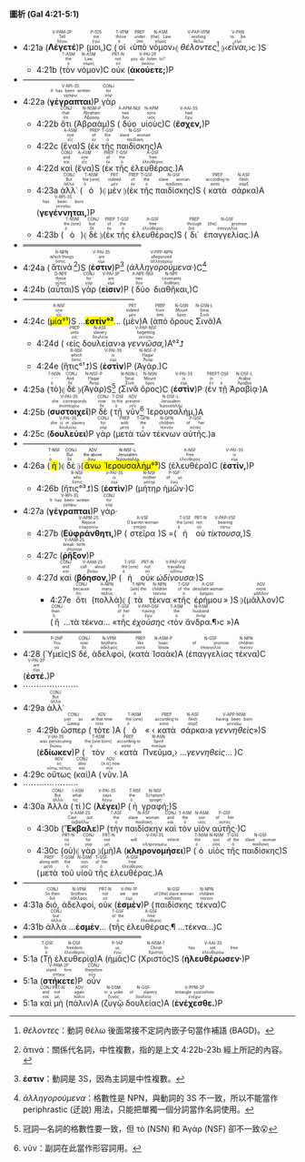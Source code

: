 #### 圖析 (Gal 4:21-5:1)

- 4:21a (<RUBY><ruby><ruby><strong>Λέγετέ</strong><rt>λέγω</rt></ruby><rt>Tell</rt></ruby><rt>V-PAM-2P</rt></RUBY>)P (<RUBY><ruby><ruby>μοι,<rt>ἐγώ</rt></ruby><rt>me</rt></ruby><rt>P-1DS</rt></RUBY>)C (<RUBY><ruby><ruby>οἱ<rt>ὁ</rt></ruby><rt>those</rt></ruby><rt>T-VPM</rt></RUBY> ‹<RUBY><ruby><ruby>ὑπὸ<rt>ὑπό</rt></ruby><rt>under</rt></ruby><rt>PREP</rt></RUBY> <RUBY><ruby><ruby>νόμον<rt>νόμος</rt></ruby><rt>[the] Law</rt></ruby><rt>N-ASM</rt></RUBY>›⦇ <RUBY><ruby><ruby><em>θέλοντες</em><rt>θέλω</rt></ruby><rt>wishing</rt></ruby><rt>V-PAP-VPM</rt></RUBY>[^1] ⦈‹<RUBY><ruby><ruby><em>εἶναι,</em><rt>εἰμί</rt></ruby><rt>to be</rt></ruby><rt>V-PAN</rt></RUBY>›c )S  
	- 4:21b (<RUBY><ruby><ruby>τὸν<rt>ὁ</rt></ruby><rt>the</rt></ruby><rt>T-ASM</rt></RUBY> <RUBY><ruby><ruby>νόμον<rt>νόμος</rt></ruby><rt>Law</rt></ruby><rt>N-ASM</rt></RUBY>)C <RUBY><ruby><ruby>οὐκ<rt>οὐ</rt></ruby><rt>not</rt></ruby><rt>PRT-N</rt></RUBY> (<RUBY><ruby><ruby><strong>ἀκούετε;</strong><rt>ἀκούω</rt></ruby><rt>you do listen to?</rt></ruby><rt>V-PAI-2P</rt></RUBY>)P
- ——————————————
- 4:22a (<RUBY><ruby><ruby><strong>γέγραπται</strong><rt>γράφω</rt></ruby><rt>It has been written</rt></ruby><rt>V-RPI-3S</rt></RUBY>)P <RUBY><ruby><ruby>γὰρ<rt>γάρ</rt></ruby><rt>for</rt></ruby><rt>CONJ</rt></RUBY>
	- 4:22b <RUBY><ruby><ruby>ὅτι<rt>ὅτι</rt></ruby><rt>that</rt></ruby><rt>CONJ</rt></RUBY> (<RUBY><ruby><ruby>Ἀβραὰμ<rt>Ἀβραάμ</rt></ruby><rt>Abraham</rt></ruby><rt>N-NSM-P</rt></RUBY>)S (<RUBY><ruby><ruby>δύο<rt>δύο</rt></ruby><rt>two</rt></ruby><rt>A-APM-NUI</rt></RUBY> <RUBY><ruby><ruby>υἱοὺς<rt>υἱός</rt></ruby><rt>sons</rt></ruby><rt>N-APM</rt></RUBY>)C (<RUBY><ruby><ruby><strong>ἔσχεν,</strong><rt>ἔχω</rt></ruby><rt>had</rt></ruby><rt>V-AAI-3S</rt></RUBY>)P 
	- 4:22c (<RUBY><ruby><ruby>ἕνα<rt>εἷς</rt></ruby><rt>one</rt></ruby><rt>A-ASM</rt></RUBY>)S (<RUBY><ruby><ruby>ἐκ<rt>ἐκ</rt></ruby><rt>of</rt></ruby><rt>PREP</rt></RUBY> <RUBY><ruby><ruby>τῆς<rt>ὁ</rt></ruby><rt>the</rt></ruby><rt>T-GSF</rt></RUBY> <RUBY><ruby><ruby>παιδίσκης<rt>παιδίσκη</rt></ruby><rt>slave woman</rt></ruby><rt>N-GSF</rt></RUBY>)A
	- 4:22d <RUBY><ruby><ruby>καὶ<rt>καί</rt></ruby><rt>and</rt></ruby><rt>CONJ</rt></RUBY> (<RUBY><ruby><ruby>ἕνα<rt>εἷς</rt></ruby><rt>one</rt></ruby><rt>A-ASM</rt></RUBY>)S (<RUBY><ruby><ruby>ἐκ<rt>ἐκ</rt></ruby><rt>of</rt></ruby><rt>PREP</rt></RUBY> <RUBY><ruby><ruby>τῆς<rt>ὁ</rt></ruby><rt>the</rt></ruby><rt>T-GSF</rt></RUBY> <RUBY><ruby><ruby>ἐλευθέρας.<rt>ἐλεύθερος</rt></ruby><rt>free</rt></ruby><rt>A-GSF</rt></RUBY>)A
	- 4:23a <RUBY><ruby><ruby>ἀλλ᾽<rt>ἀλλά</rt></ruby><rt>But</rt></ruby><rt>CONJ</rt></RUBY> (<RUBY><ruby><ruby>ὁ<rt>ὁ</rt></ruby><rt>the [one]</rt></ruby><rt>T-NSM</rt></RUBY>)⦇ <RUBY><ruby><ruby>μὲν<rt>μέν</rt></ruby><rt>indeed</rt></ruby><rt>PRT</rt></RUBY> ⦈(<RUBY><ruby><ruby>ἐκ<rt>ἐκ</rt></ruby><rt>of</rt></ruby><rt>PREP</rt></RUBY> <RUBY><ruby><ruby>τῆς<rt>ὁ</rt></ruby><rt>the</rt></ruby><rt>T-GSF</rt></RUBY> <RUBY><ruby><ruby>παιδίσκης<rt>παιδίσκη</rt></ruby><rt>slave woman</rt></ruby><rt>N-GSF</rt></RUBY>)S (<RUBY><ruby><ruby>κατὰ<rt>κατά</rt></ruby><rt>according to</rt></ruby><rt>PREP</rt></RUBY> <RUBY><ruby><ruby>σάρκα<rt>σάρξ</rt></ruby><rt>flesh</rt></ruby><rt>N-ASF</rt></RUBY>)A (<RUBY><ruby><ruby><strong>γεγέννηται,</strong><rt>γεννάω</rt></ruby><rt>has been born</rt></ruby><rt>V-RPI-3S</rt></RUBY>)P 
	- 4:23b (<RUBY><ruby><ruby>ὁ<rt>ὁ</rt></ruby><rt>the [one]</rt></ruby><rt>T-NSM</rt></RUBY>)⦇ <RUBY><ruby><ruby>δὲ<rt>δέ</rt></ruby><rt>but</rt></ruby><rt>CONJ</rt></RUBY> ⦈(<RUBY><ruby><ruby>ἐκ<rt>ἐκ</rt></ruby><rt>of</rt></ruby><rt>PREP</rt></RUBY> <RUBY><ruby><ruby>τῆς<rt>ὁ</rt></ruby><rt>the</rt></ruby><rt>T-GSF</rt></RUBY> <RUBY><ruby><ruby>ἐλευθέρας<rt>ἐλεύθερος</rt></ruby><rt>free</rt></ruby><rt>A-GSF</rt></RUBY>)S (<RUBY><ruby><ruby>δι᾽<rt>διά</rt></ruby><rt>through</rt></ruby><rt>PREP</rt></RUBY> <RUBY><ruby><ruby>ἐπαγγελίας.<rt>ἐπαγγελία</rt></ruby><rt>[the] promise</rt></ruby><rt>N-GSF</rt></RUBY>)A
- ═════════════════════
- 4:24a (<RUBY><ruby><ruby>ἅτινά<rt>ὅστις</rt></ruby><rt>which things</rt></ruby><rt>R-NPN</rt></RUBY>[^2])S (<RUBY><ruby><ruby><strong>ἐστιν</strong><rt>εἰμί</rt></ruby><rt>are</rt></ruby><rt>V-PAI-3S</rt></RUBY>)P[^3] (<RUBY><ruby><ruby><em>ἀλληγορούμενα·</em><rt>ἀλληγορέω</rt></ruby><rt>allegorized</rt></ruby><rt>V-PPP-NPN</rt></RUBY>)C[^4]
- 4:24b (<RUBY><ruby><ruby>αὗται<rt>οὗτος</rt></ruby><rt>these</rt></ruby><rt>D-NPF</rt></RUBY>)S <RUBY><ruby><ruby>γάρ<rt>γάρ</rt></ruby><rt>for</rt></ruby><rt>CONJ</rt></RUBY> (<RUBY><ruby><ruby><strong>εἰσιν</strong><rt>εἰμί</rt></ruby><rt>are</rt></ruby><rt>V-PAI-3P</rt></RUBY>)P (<RUBY><ruby><ruby>δύο<rt>δύο</rt></ruby><rt>two</rt></ruby><rt>A-NPF-NUI</rt></RUBY> <RUBY><ruby><ruby>διαθῆκαι,<rt>διαθήκη</rt></ruby><rt>covenants</rt></ruby><rt>N-NPF</rt></RUBY>)C
- ——————————————
- 4:24c (<RUBY><ruby><ruby><mark>μία°¹</mark><rt>εἷς</rt></ruby><rt>one</rt></ruby><rt>A-NSF</rt></RUBY>)S ...<mark><strong>ἐστὶν°²</strong></mark>... (<RUBY><ruby><ruby>μὲν<rt>μέν</rt></ruby><rt>indeed</rt></ruby><rt>PRT</rt></RUBY>)A (<RUBY><ruby><ruby>ἀπὸ<rt>ἀπό</rt></ruby><rt>from</rt></ruby><rt>PREP</rt></RUBY> <RUBY><ruby><ruby>ὄρους<rt>ὄρος</rt></ruby><rt>Mount</rt></ruby><rt>N-GSN</rt></RUBY> <RUBY><ruby><ruby>Σινᾶ<rt>Σινᾶ</rt></ruby><rt>Sinai</rt></ruby><rt>N-GSN-L</rt></RUBY>)A 
	- 4:24d ( ‹<RUBY><ruby><ruby>εἰς<rt>εἰς</rt></ruby><rt>unto</rt></ruby><rt>PREP</rt></RUBY> <RUBY><ruby><ruby>δουλείαν<rt>δουλεία</rt></ruby><rt>slavery</rt></ruby><rt>N-ASF</rt></RUBY>›a <RUBY><ruby><ruby><em>γεννῶσα,</em><rt>γεννάω</rt></ruby><rt>begetting</rt></ruby><rt>V-PAP-NSF</rt></RUBY>)A°²⮥
	- 4:24e (<RUBY><ruby><ruby>ἥτις°¹⮥<rt>ὅστις</rt></ruby><rt>which</rt></ruby><rt>R-NSF</rt></RUBY>)S (<RUBY><ruby><ruby><strong>ἐστὶν</strong><rt>εἰμί</rt></ruby><rt>is</rt></ruby><rt>V-PAI-3S</rt></RUBY>)P (<RUBY><ruby><ruby>Ἁγάρ.<rt>Ἄγαρ</rt></ruby><rt>Hagar</rt></ruby><rt>N-NSF-P</rt></RUBY>)C
- 4:25a (<RUBY><ruby><ruby>τὸ<rt>ὁ</rt></ruby><rt>-</rt></ruby><rt>T-NSN</rt></RUBY>)⦇ <RUBY><ruby><ruby>δὲ<rt>δέ</rt></ruby><rt>And</rt></ruby><rt>CONJ</rt></RUBY> ⦈(<RUBY><ruby><ruby>Ἁγὰρ<rt>Ἄγαρ</rt></ruby><rt>Hagar</rt></ruby><rt>N-NSF-P</rt></RUBY>)S[^5] (<RUBY><ruby><ruby>Σινᾶ<rt>Σινᾶ</rt></ruby><rt>Sinai</rt></ruby><rt>N-NSN-L</rt></RUBY> <RUBY><ruby><ruby>ὄρος<rt>ὄρος</rt></ruby><rt>Mount</rt></ruby><rt>N-NSN</rt></RUBY>)C (<RUBY><ruby><ruby><strong>ἐστὶν</strong><rt>εἰμί</rt></ruby><rt>is</rt></ruby><rt>V-PAI-3S</rt></RUBY>)P (<RUBY><ruby><ruby>ἐν<rt>ἐν</rt></ruby><rt>in</rt></ruby><rt>PREP</rt></RUBY> <RUBY><ruby><ruby>τῇ<rt>ὁ</rt></ruby><rt>-</rt></ruby><rt>T-DSF</rt></RUBY> <RUBY><ruby><ruby>Ἀραβίᾳ·<rt>Ἀραβία</rt></ruby><rt>Arabia</rt></ruby><rt>N-DSF-L</rt></RUBY>)A 
- 4:25b (<RUBY><ruby><ruby><strong>συστοιχεῖ</strong><rt>συστοιχέω</rt></ruby><rt>she corresponds</rt></ruby><rt>V-PAI-3S</rt></RUBY>)P <RUBY><ruby><ruby>δὲ<rt>δέ</rt></ruby><rt>now</rt></ruby><rt>CONJ</rt></RUBY> (<RUBY><ruby><ruby>τῇ<rt>ὁ</rt></ruby><rt>to the</rt></ruby><rt>T-DSF</rt></RUBY> <RUBY><ruby><ruby>νῦν<rt>νῦν</rt></ruby><rt>present</rt></ruby><rt>ADV</rt></RUBY>[^6] <RUBY><ruby><ruby>Ἰερουσαλήμ,<rt>Ἱερουσαλήμ</rt></ruby><rt>Jerusalem</rt></ruby><rt>N-DSF-L</rt></RUBY>)A 
- 4:25c (<RUBY><ruby><ruby><strong>δουλεύει</strong><rt>δουλεύω</rt></ruby><rt>she is in slavery</rt></ruby><rt>V-PAI-3S</rt></RUBY>)P <RUBY><ruby><ruby>γὰρ<rt>γάρ</rt></ruby><rt>for</rt></ruby><rt>CONJ</rt></RUBY> (<RUBY><ruby><ruby>μετὰ<rt>μετά</rt></ruby><rt>with</rt></ruby><rt>PREP</rt></RUBY> <RUBY><ruby><ruby>τῶν<rt>ὁ</rt></ruby><rt>the</rt></ruby><rt>T-GPN</rt></RUBY> <RUBY><ruby><ruby>τέκνων<rt>τέκνον</rt></ruby><rt>children</rt></ruby><rt>N-GPN</rt></RUBY> <RUBY><ruby><ruby>αὐτῆς.<rt>αὐτός</rt></ruby><rt>of her</rt></ruby><rt>P-GSF</rt></RUBY>)a
- ——————————————
- 4:26a (<mark><RUBY><ruby><ruby>ἡ<rt>ὁ</rt></ruby><rt>-</rt></ruby><rt>T-NSF</rt></RUBY></mark>)⦇ <RUBY><ruby><ruby>δὲ<rt>δέ</rt></ruby><rt>But</rt></ruby><rt>CONJ</rt></RUBY> ⦈(<mark><RUBY><ruby><ruby>ἄνω<rt>ἄνω</rt></ruby><rt>the above</rt></ruby><rt>ADV</rt></RUBY> <RUBY><ruby><ruby>Ἰερουσαλὴμ<rt>Ἱερουσαλήμ</rt></ruby><rt>Jerusalem</rt></ruby><rt>N-NSF-L</rt></RUBY>°³</mark>)S (<RUBY><ruby><ruby>ἐλευθέρα<rt>ἐλεύθερος</rt></ruby><rt>free</rt></ruby><rt>A-NSF</rt></RUBY>)C (<RUBY><ruby><ruby><strong>ἐστίν,</strong><rt>εἰμί</rt></ruby><rt>is</rt></ruby><rt>V-PAI-3S</rt></RUBY>)P 
	- 4:26b (<RUBY><ruby><ruby>ἥτις°³⮥<rt>ὅστις</rt></ruby><rt>who</rt></ruby><rt>R-NSF</rt></RUBY>)S (<RUBY><ruby><ruby><strong>ἐστὶν</strong><rt>εἰμί</rt></ruby><rt>is</rt></ruby><rt>V-PAI-3S</rt></RUBY>)P (<RUBY><ruby><ruby>μήτηρ<rt>μήτηρ</rt></ruby><rt>mother</rt></ruby><rt>N-NSF</rt></RUBY> <RUBY><ruby><ruby>ἡμῶν·<rt>ἐγώ</rt></ruby><rt>of us</rt></ruby><rt>P-1GP</rt></RUBY>)C
- 4:27a (<RUBY><ruby><ruby><strong>γέγραπται</strong><rt>γράφω</rt></ruby><rt>It has been written</rt></ruby><rt>V-RPI-3S</rt></RUBY>)P <RUBY><ruby><ruby>γάρ·<rt>γάρ</rt></ruby><rt>for</rt></ruby><rt>CONJ</rt></RUBY> 
	- 4:27b (<RUBY><ruby><ruby><strong>Εὐφράνθητι,</strong><rt>εὐφραίνω</rt></ruby><rt>Rejoice</rt></ruby><rt>V-APM-2S</rt></RUBY>)P (<RUBY><ruby><ruby>στεῖρα<rt>στεῖρα</rt></ruby><rt>O barren woman</rt></ruby><rt>A-VSF</rt></RUBY>)S =(<RUBY><ruby><ruby>ἡ<rt>ὁ</rt></ruby><rt>the [one]</rt></ruby><rt>T-VSF</rt></RUBY> <RUBY><ruby><ruby>οὐ<rt>οὐ</rt></ruby><rt>not</rt></ruby><rt>PRT-N</rt></RUBY> <RUBY><ruby><ruby><em>τίκτουσα,</em><rt>τίκτω</rt></ruby><rt>bearing</rt></ruby><rt>V-PAP-VSF</rt></RUBY>)S
	- 4:27c (<RUBY><ruby><ruby><strong>ῥῆξον</strong><rt>ῥήγνυμι</rt></ruby><rt>break forth</rt></ruby><rt>V-AAM-2S</rt></RUBY>)P
	- 4:27d <RUBY><ruby><ruby>καὶ<rt>καί</rt></ruby><rt>and</rt></ruby><rt>CONJ</rt></RUBY> (<RUBY><ruby><ruby><strong>βόησον,</strong><rt>βοάω</rt></ruby><rt>call aloud</rt></ruby><rt>V-AAM-2S</rt></RUBY>)P (<RUBY><ruby><ruby>ἡ<rt>ὁ</rt></ruby><rt>the [one]</rt></ruby><rt>T-VSF</rt></RUBY> <RUBY><ruby><ruby>οὐκ<rt>οὐ</rt></ruby><rt>not</rt></ruby><rt>PRT-N</rt></RUBY> <RUBY><ruby><ruby><em>ὠδίνουσα·</em><rt>ὠδίνω</rt></ruby><rt>travailing</rt></ruby><rt>V-PAP-VSF</rt></RUBY>)S
		- 4:27e <RUBY><ruby><ruby>ὅτι<rt>ὅτι</rt></ruby><rt>because</rt></ruby><rt>CONJ</rt></RUBY> (<RUBY><ruby><ruby>πολλὰ<rt>πολύς</rt></ruby><rt>many</rt></ruby><rt>A-NPN</rt></RUBY>)⦇ (<RUBY><ruby><ruby>τὰ<rt>ὁ</rt></ruby><rt>[are] the</rt></ruby><rt>T-NPN</rt></RUBY> <RUBY><ruby><ruby>τέκνα<rt>τέκνον</rt></ruby><rt>children</rt></ruby><rt>N-NPN</rt></RUBY> «<RUBY><ruby><ruby>τῆς<rt>ὁ</rt></ruby><rt>of the</rt></ruby><rt>T-GSF</rt></RUBY> <RUBY><ruby><ruby>ἐρήμου<rt>ἔρημος</rt></ruby><rt>desolate woman</rt></ruby><rt>A-GSF</rt></RUBY>» )S ⦈(<RUBY><ruby><ruby>μᾶλλον<rt>μᾶλλον</rt></ruby><rt>more</rt></ruby><rt>ADV</rt></RUBY>)C (<RUBY><ruby><ruby>ἢ<rt>ἤ</rt></ruby><rt>than</rt></ruby><rt>CONJ</rt></RUBY> ...τὰ τέκνα... «<RUBY><ruby><ruby>τῆς<rt>ὁ</rt></ruby><rt>of her</rt></ruby><rt>T-GSF</rt></RUBY> <RUBY><ruby><ruby><em>ἐχούσης</em><rt>ἔχω</rt></ruby><rt>having</rt></ruby><rt>V-PAP-GSF</rt></RUBY> ‹<RUBY><ruby><ruby>τὸν<rt>ὁ</rt></ruby><rt>the</rt></ruby><rt>T-ASM</rt></RUBY> <RUBY><ruby><ruby>ἄνδρα.¶<rt>ἀνήρ</rt></ruby><rt>husband</rt></ruby><rt>N-ASM</rt></RUBY>›c »)A
- ═════════════════════
- 4:28 (<RUBY><ruby><ruby>Ὑμεῖς<rt>σύ</rt></ruby><rt>You</rt></ruby><rt>P-2NP</rt></RUBY>)S <RUBY><ruby><ruby>δέ,<rt>δέ</rt></ruby><rt>now</rt></ruby><rt>CONJ</rt></RUBY> <RUBY><ruby><ruby>ἀδελφοί,<rt>ἀδελφός</rt></ruby><rt>brothers</rt></ruby><rt>N-VPM</rt></RUBY> (<RUBY><ruby><ruby>κατὰ<rt>κατά</rt></ruby><rt>like</rt></ruby><rt>PREP</rt></RUBY> <RUBY><ruby><ruby>Ἰσαὰκ<rt>Ἰσαάκ</rt></ruby><rt>Isaac</rt></ruby><rt>N-ASM-P</rt></RUBY>)A (<RUBY><ruby><ruby>ἐπαγγελίας<rt>ἐπαγγελία</rt></ruby><rt>of promise</rt></ruby><rt>N-GSF</rt></RUBY> <RUBY><ruby><ruby>τέκνα<rt>τέκνον</rt></ruby><rt>children</rt></ruby><rt>N-NPN</rt></RUBY>)C (<RUBY><ruby><ruby><strong>ἐστέ.</strong><rt>εἰμί</rt></ruby><rt>are</rt></ruby><rt>V-PAI-2P</rt></RUBY>)P
- ⋯⋯⋯⋯⋯⋯⋯
- 4:29a <RUBY><ruby><ruby>ἀλλ᾽<rt>ἀλλά</rt></ruby><rt>But</rt></ruby><rt>CONJ</rt></RUBY> 
	- 4:29b <RUBY><ruby><ruby>ὥσπερ<rt>ὥσπερ</rt></ruby><rt>just as</rt></ruby><rt>CONJ</rt></RUBY> (<RUBY><ruby><ruby>τότε<rt>τότε</rt></ruby><rt>at that time</rt></ruby><rt>ADV</rt></RUBY>)A (<RUBY><ruby><ruby>ὁ<rt>ὁ</rt></ruby><rt>the [one]</rt></ruby><rt>T-NSM</rt></RUBY> « ‹<RUBY><ruby><ruby>κατὰ<rt>κατά</rt></ruby><rt>according to</rt></ruby><rt>PREP</rt></RUBY> <RUBY><ruby><ruby>σάρκα<rt>σάρξ</rt></ruby><rt>flesh</rt></ruby><rt>N-ASF</rt></RUBY>›a <RUBY><ruby><ruby><em>γεννηθεὶς</em><rt>γεννάω</rt></ruby><rt>having been born</rt></ruby><rt>V-APP-NSM</rt></RUBY>»)S (<RUBY><ruby><ruby><strong>ἐδίωκεν</strong><rt>διώκω</rt></ruby><rt>was persecuting</rt></ruby><rt>V-IAI-3S</rt></RUBY>)P (<RUBY><ruby><ruby>τὸν<rt>ὁ</rt></ruby><rt>the [one born]</rt></ruby><rt>T-ASM</rt></RUBY> ‹<RUBY><ruby><ruby>κατὰ<rt>κατά</rt></ruby><rt>according to</rt></ruby><rt>PREP</rt></RUBY> <RUBY><ruby><ruby>Πνεῦμα,<rt>πνεῦμα</rt></ruby><rt>Spirit</rt></ruby><rt>N-ASN</rt></RUBY>› ...<em>γεννηθεὶς</em>... )C 
- 4:29c <RUBY><ruby><ruby>οὕτως<rt>οὕτω, οὕτως</rt></ruby><rt>so</rt></ruby><rt>ADV</rt></RUBY> (<RUBY><ruby><ruby>καὶ<rt>καί</rt></ruby><rt>also</rt></ruby><rt>CONJ</rt></RUBY>)A (<RUBY><ruby><ruby>νῦν.<rt>νῦν</rt></ruby><rt>[it is] now</rt></ruby><rt>ADV</rt></RUBY>)A
- ⋯⋯⋯⋯⋯⋯⋯
- 4:30a <RUBY><ruby><ruby>Ἀλλὰ<rt>ἀλλά</rt></ruby><rt>But</rt></ruby><rt>CONJ</rt></RUBY> (<RUBY><ruby><ruby>τί<rt>τίς</rt></ruby><rt>what</rt></ruby><rt>I-ASN</rt></RUBY>)C (<RUBY><ruby><ruby><strong>λέγει</strong><rt>λέγω</rt></ruby><rt>says</rt></ruby><rt>V-PAI-3S</rt></RUBY>)P (<RUBY><ruby><ruby>ἡ<rt>ὁ</rt></ruby><rt>the</rt></ruby><rt>T-NSF</rt></RUBY> <RUBY><ruby><ruby>γραφή;<rt>γραφή</rt></ruby><rt>Scripture?</rt></ruby><rt>N-NSF</rt></RUBY>)S 
	- 4:30b (<RUBY><ruby><ruby><strong>Ἔκβαλε</strong><rt>ἐκβάλλω</rt></ruby><rt>Cast out</rt></ruby><rt>V-AAM-2S</rt></RUBY>)P (<RUBY><ruby><ruby>τὴν<rt>ὁ</rt></ruby><rt>the</rt></ruby><rt>T-ASF</rt></RUBY> <RUBY><ruby><ruby>παιδίσκην<rt>παιδίσκη</rt></ruby><rt>slave woman</rt></ruby><rt>N-ASF</rt></RUBY> <RUBY><ruby><ruby>καὶ<rt>καί</rt></ruby><rt>and</rt></ruby><rt>CONJ</rt></RUBY> <RUBY><ruby><ruby>τὸν<rt>ὁ</rt></ruby><rt>the</rt></ruby><rt>T-ASM</rt></RUBY> <RUBY><ruby><ruby>υἱὸν<rt>υἱός</rt></ruby><rt>son</rt></ruby><rt>N-ASM</rt></RUBY> <RUBY><ruby><ruby>αὐτῆς·<rt>αὐτός</rt></ruby><rt>of her</rt></ruby><rt>P-GSF</rt></RUBY>)C
	- 4:30c (<RUBY><ruby><ruby>οὐ<rt>οὐ</rt></ruby><rt>no</rt></ruby><rt>PRT-N</rt></RUBY>)⦇ <RUBY><ruby><ruby>γὰρ<rt>γάρ</rt></ruby><rt>for</rt></ruby><rt>CONJ</rt></RUBY> ⦈(<RUBY><ruby><ruby>μὴ<rt>μή</rt></ruby><rt>not</rt></ruby><rt>PRT-N</rt></RUBY>)A (<RUBY><ruby><ruby><strong>κληρονομήσει</strong><rt>κληρονομέω</rt></ruby><rt>will inherit</rt></ruby><rt>V-FAI-3S</rt></RUBY>)P (<RUBY><ruby><ruby>ὁ<rt>ὁ</rt></ruby><rt>the</rt></ruby><rt>T-NSM</rt></RUBY> <RUBY><ruby><ruby>υἱὸς<rt>υἱός</rt></ruby><rt>son</rt></ruby><rt>N-NSM</rt></RUBY> <RUBY><ruby><ruby>τῆς<rt>ὁ</rt></ruby><rt>of the</rt></ruby><rt>T-GSF</rt></RUBY> <RUBY><ruby><ruby>παιδίσκης<rt>παιδίσκη</rt></ruby><rt>slave woman</rt></ruby><rt>N-GSF</rt></RUBY>)S (<RUBY><ruby><ruby>μετὰ<rt>μετά</rt></ruby><rt>along with</rt></ruby><rt>PREP</rt></RUBY> <RUBY><ruby><ruby>τοῦ<rt>ὁ</rt></ruby><rt>the</rt></ruby><rt>T-GSM</rt></RUBY> <RUBY><ruby><ruby>υἱοῦ<rt>υἱός</rt></ruby><rt>son</rt></ruby><rt>N-GSM</rt></RUBY> <RUBY><ruby><ruby>τῆς<rt>ὁ</rt></ruby><rt>of the</rt></ruby><rt>T-GSF</rt></RUBY> <RUBY><ruby><ruby>ἐλευθέρας.<rt>ἐλεύθερος</rt></ruby><rt>free</rt></ruby><rt>A-GSF</rt></RUBY>)A
- ——————————————
- 4:31a <RUBY><ruby><ruby>διό,<rt>διό</rt></ruby><rt>So then</rt></ruby><rt>CONJ</rt></RUBY> <RUBY><ruby><ruby>ἀδελφοί,<rt>ἀδελφός</rt></ruby><rt>brothers</rt></ruby><rt>N-VPM</rt></RUBY> <RUBY><ruby><ruby>οὐκ<rt>οὐ</rt></ruby><rt>not</rt></ruby><rt>PRT-N</rt></RUBY> (<RUBY><ruby><ruby><strong>ἐσμὲν</strong><rt>εἰμί</rt></ruby><rt>we are</rt></ruby><rt>V-PAI-1P</rt></RUBY>)P (<RUBY><ruby><ruby>παιδίσκης<rt>παιδίσκη</rt></ruby><rt>of [the] slave woman</rt></ruby><rt>N-GSF</rt></RUBY> <RUBY><ruby><ruby>τέκνα<rt>τέκνον</rt></ruby><rt>children</rt></ruby><rt>N-NPN</rt></RUBY>)C
- 4:31b <RUBY><ruby><ruby>ἀλλὰ<rt>ἀλλά</rt></ruby><rt>but</rt></ruby><rt>CONJ</rt></RUBY> ...<strong>ἐσμὲν</strong>... (<RUBY><ruby><ruby>τῆς<rt>ὁ</rt></ruby><rt>of the</rt></ruby><rt>T-GSF</rt></RUBY> <RUBY><ruby><ruby>ἐλευθέρας.¶<rt>ἐλεύθερος</rt></ruby><rt>free</rt></ruby><rt>A-GSF</rt></RUBY> ...τέκνα...)C
- ═════════════════════
- 5:1a (<RUBY><ruby><ruby>Τῇ<rt>ὁ</rt></ruby><rt>In</rt></ruby><rt>T-DSF</rt></RUBY> <RUBY><ruby><ruby>ἐλευθερίᾳ<rt>ἐλευθερία</rt></ruby><rt>freedom</rt></ruby><rt>N-DSF</rt></RUBY>)A (<RUBY><ruby><ruby>ἡμᾶς<rt>ἐγώ</rt></ruby><rt>us</rt></ruby><rt>P-1AP</rt></RUBY>)C (<RUBY><ruby><ruby>Χριστὸς<rt>Χριστός</rt></ruby><rt>Christ</rt></ruby><rt>N-NSM-T</rt></RUBY>)S (<RUBY><ruby><ruby><strong>ἠλευθέρωσεν·</strong><rt>ἐλευθερόω</rt></ruby><rt>has set free</rt></ruby><rt>V-AAI-3S</rt></RUBY>)P 
- 5:1a (<RUBY><ruby><ruby><strong>στήκετε</strong><rt>στήκω</rt></ruby><rt>stand firm</rt></ruby><rt>V-PAM-2P</rt></RUBY>)P <RUBY><ruby><ruby>οὖν<rt>οὖν</rt></ruby><rt>therefore</rt></ruby><rt>CONJ</rt></RUBY>
- 5:1a <RUBY><ruby><ruby>καὶ<rt>καί</rt></ruby><rt>and</rt></ruby><rt>CONJ</rt></RUBY> <RUBY><ruby><ruby>μὴ<rt>μή</rt></ruby><rt>not</rt></ruby><rt>PRT-N</rt></RUBY> (<RUBY><ruby><ruby>πάλιν<rt>πάλιν</rt></ruby><rt>again</rt></ruby><rt>ADV</rt></RUBY>)A (<RUBY><ruby><ruby>ζυγῷ<rt>ζυγός</rt></ruby><rt>in a yoke</rt></ruby><rt>N-DSM</rt></RUBY> <RUBY><ruby><ruby>δουλείας<rt>δουλεία</rt></ruby><rt>of slavery</rt></ruby><rt>N-GSF</rt></RUBY>)A (<RUBY><ruby><ruby><strong>ἐνέχεσθε.</strong><rt>ἐνέχω</rt></ruby><rt>entangle yourselves</rt></ruby><rt>V-PPM-2P</rt></RUBY>)P





[^1]: _θέλοντες_：動詞 θέλω 後面常接不定詞內嵌子句當作補語 (BAGD)。
[^2]: ἅτινά：關係代名詞，中性複數，指的是上文 4:22b-23b 經上所記的內容。
[^3]: **ἐστιν**：動詞是 3S，因為主詞是中性複數。
[^4]: _ἀλληγορούμενα_：格數性是 NPN，與動詞的 3S 不一致，所以不能當作 periphrastic (迂說) 用法，只能把單獨一個分詞當作名詞使用。
[^5]: 冠詞—名詞的格數性要一致，但 τὸ (NSN) 和 Ἁγάρ (NSF) 卻不一致😮
[^6]: νῦν：副詞在此當作形容詞用。